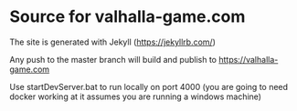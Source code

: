 # Source for valhalla-game.com

The site is generated with Jekyll (https://jekyllrb.com/)

Any push to the master branch will build and publish to https://valhalla-game.com 

Use startDevServer.bat to run locally on port 4000 (you are going to need docker working at it assumes you are running
 a windows machine)